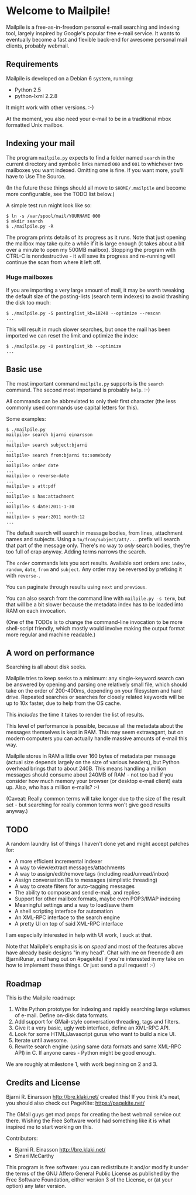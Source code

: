 # Welcome to Mailpile! #

Mailpile is a free-as-in-freedom personal e-mail searching and indexing
tool, largely inspired by Google's popular free e-mail service.  It wants
to eventually become a fast and flexible back-end for awesome personal
mail clients, probably webmail.


## Requirements ##

Mailpile is developed on a Debian 6 system, running:

   * Python 2.5
   * python-lxml 2.2.8

It might work with other versions. :-)

At the moment, you also need your e-mail to be in a traditional mbox
formatted Unix mailbox.


## Indexing your mail ##

The program `mailpile.py` expects to find a folder named `search` in the
current directory and symbolic links named `000` and `001` to whichever
two mailboxes you want indexed.  Omitting one is fine.  If you want more,
you'll have to Use The Source.

(In the future these things should all move to `$HOME/.mailpile` and
become more configurable, see the TODO list below.)

A simple test run might look like so:

    $ ln -s /var/spool/mail/YOURNAME 000
    $ mkdir search
    $ ./mailpile.py -R

The program prints details of its progress as it runs.  Note that just
opening the mailbox may take quite a while if it is large enough (it takes
about a bit over a minute to open my 500MB mailbox).  Stopping the program
with CTRL-C is nondestructive - it will save its progress and re-running
will continue the scan from where it left off.

### Huge mailboxes ###

If you are importing a very large amount of mail, it may be worth tweaking
the default size of the posting-lists (search term indexes) to avoid
thrashing the disk too much:

    $ ./mailpile.py -S postinglist_kb=10240 --optimize --rescan
    ...

This will result in much slower searches, but once the mail has been imported
we can reset the limit and optimize the index:

    $ ./mailpile.py -U postinglist_kb --optimize
    ...


## Basic use ##

The most important command `mailpile.py` supports is the `search` command.
The second most importand is probably `help`. :-)

All commands can be abbreviated to only their first character (the less
commonly used commands use capital letters for this).

Some examples:

    $ ./mailpile.py
    mailpile> search bjarni einarsson
    ...
    mailpile> search subject:bjarni
    ...
    mailpile> search from:bjarni to:somebody
    ...
    mailpile> order date
    ...
    mailpile> o reverse-date
    ...
    mailpile> s att:pdf
    ...
    mailpile> s has:attachment
    ...
    mailpile> s date:2011-1-30
    ...
    mailpile> s year:2011 month:12
    ...

The default search will search in message bodies, from lines, attachment
names and subjects.  Using a `to/from/subject/att/...` prefix will
search that part of the message only.  There's no way to *only* search
bodies, they're too full of crap anyway.  Adding terms narrows the
search.

The `order` commands lets you sort results.  Available sort orders
are: `index`, `random`, `date`, `from` and `subject`.  Any order
may be reversed by prefixing it with `reverse-`.

You can paginate through results using `next` and `previous`.

You can also search from the command line with `mailpile.py -s term`,
but that will be a bit slower because the metadata index has to be
loaded into RAM on each invocation.

(One of the TODOs is to change the command-line invocation to be
more shell-script friendly, which mostly would involve making the
output format more regular and machine readable.)


## A word on performance ##

Searching is all about disk seeks.

Mailpile tries to keep seeks to a minimum: any single-keyword search can
be answered by opening and parsing one relatively small file, which should
take on the order of 200-400ms, depending on your filesystem and hard
drive.  Repeated searches or searches for closely related keywords will be
up to 10x faster, due to help from the OS cache.

This *includes* the time it takes to render the list of results.

This level of performance is possible, because all the metadata about the
messages themselves is kept in RAM.  This may seem extravagant, but on
modern computers you can actually handle massive amounts of e-mail this way.

Mailpile stores in RAM a little over 160 bytes of metadata per message
(actual size depends largely on the size of various headers), but Python
overhead brings that to about 240B.  This means handling a million messages
should consume about 240MB of RAM - not too bad if you consider how much
memory your browser (or desktop e-mail client) eats up.  Also, who has
a million e-mails? :-)

(Caveat: Really common terms will take longer due to the size of the result
set - but searching for really common terms won't give good results anyway.)


## TODO ##

A random laundry list of things I haven't done yet and might accept
patches for:

   * A more efficient incremental indexer
   * A way to view/extract messages/attachments
   * A way to assign/edit/remove tags (including read/unread/inbox)
   * Assign conversation IDs to messages (simplistic threading)
   * A way to create filters for auto-tagging messages
   * The ability to compose and send e-mail, and replies
   * Support for other mailbox formats, maybe even POP3/IMAP indexing
   * Meaningful settings and a way to load/save them
   * A shell scripting interface for automation
   * An XML-RPC interface to the search engine
   * A pretty UI on top of said XML-RPC interface

I am especially interested in help with UI work, I suck at that.

Note that Mailpile's emphasis is on *speed* and most of the features
above have already basic designs "in my head".  Chat with me on freenode
(I am BjarniRunar, and hang out on #pagekite) if you're interested in
my take on how to implement these things. Or just send a pull request! :-)


## Roadmap ##

This is the Mailpile roadmap:

   1. Write Python prototype for indexing and rapidly searching large
      volumes of e-mail. Define on-disk data formats.
   2. Add support for GMail-style conversation threading, tags and filters.
   3. Give it a very basic, ugly web interface, define an XML-RPC API.
   4. Look for some HTML/Javascript gurus who want to build a nice UI.
   5. Iterate until awesome.
   6. Rewrite search engine (using same data formats and same XML-RPC API)
      in C. If anyone cares - Python might be good enough.

We are roughly at milestone 1, with work beginning on 2 and 3.


## Credits and License ##

Bjarni R. Einarsson <http://bre.klaki.net/> created this!  If you think
it's neat, you should also check out PageKite: <https://pagekite.net/>

The GMail guys get mad props for creating the best webmail service out
there.  Wishing the Free Software world had something like it is what
inspired me to start working on this.

Contributors:

   * Bjarni R. Einasson <http://bre.klaki.net/>
   * Smari McCarthy <smari at immi dot is>

This program is free software: you can redistribute it and/or modify it
under the terms of the  GNU  Affero General Public License as published
by the Free Software Foundation, either version 3 of the License, or (at
your option) any later version.

